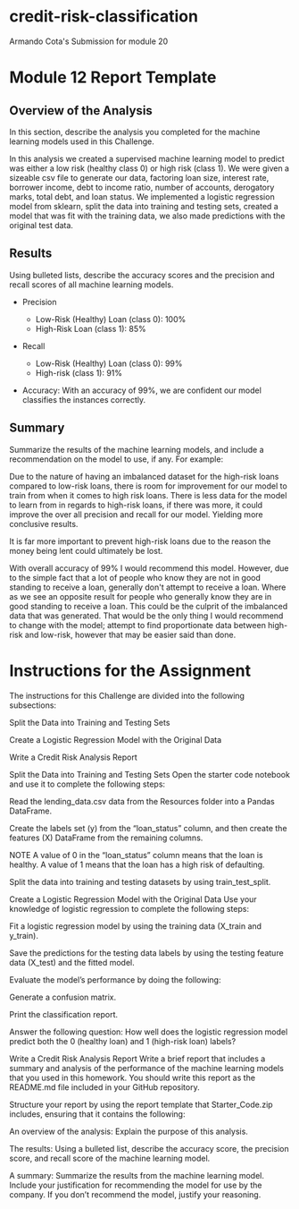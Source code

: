 # credit-risk-classification
Armando Cota's Submission for module 20


# Module 12 Report Template

## Overview of the Analysis

In this section, describe the analysis you completed for the machine learning models used in this Challenge. 

In this analysis we created a supervised machine learning model to predict was either a low risk (healthy class 0) or high risk (class 1). We were given a sizeable csv file to generate our data, factoring loan size, interest rate, borrower income, debt to income ratio, number of accounts, derogatory marks, total debt, and loan status. We implemented a logistic regression model from sklearn, split the data into training and testing sets, created a model that was fit with the training data, we also made predictions with the original test data. 

## Results

Using bulleted lists, describe the accuracy scores and the precision and recall scores of all machine learning models.


* Precision
    * Low-Risk (Healthy) Loan (class 0): 100%
    * High-Risk Loan (class 1): 85%

* Recall
    * Low-Risk (Healthy) Loan (class 0): 99%
    * High-risk (class 1): 91%

* Accuracy: With an accuracy of 99%, we are confident our model classifies the instances correctly. 

## Summary

Summarize the results of the machine learning models, and include a recommendation on the model to use, if any. For example:

Due to the nature of having an imbalanced dataset for the high-risk loans compared to low-risk loans, there is room for improvement for our model to train from when it comes to high risk loans. There is less data for the model to learn from in regards to high-risk loans, if there was more, it could improve the over all precision and recall for our model. Yielding more conclusive results. 

It is far more important to prevent high-risk loans due to the reason the money being lent could ultimately be lost. 

With overall accuracy of 99% I would recommend this model. However, due to the simple fact that a lot of people who know they are not in good standing to receive a loan, generally don't attempt to receive a loan. Where as we see an opposite result for people who generally know they are in good standing to receive a loan. This could be the culprit of the imbalanced data that was generated. That would be the only thing I would recommend to change with the model; attempt to find proportionate data between high-risk and low-risk, however that may be easier said than done. 

# Instructions for the Assignment

The instructions for this Challenge are divided into the following subsections:

Split the Data into Training and Testing Sets

Create a Logistic Regression Model with the Original Data

Write a Credit Risk Analysis Report

Split the Data into Training and Testing Sets
Open the starter code notebook and use it to complete the following steps:

Read the lending_data.csv data from the Resources folder into a Pandas DataFrame.

Create the labels set (y) from the “loan_status” column, and then create the features (X) DataFrame from the remaining columns.

NOTE
A value of 0 in the “loan_status” column means that the loan is healthy. A value of 1 means that the loan has a high risk of defaulting.

Split the data into training and testing datasets by using train_test_split.

Create a Logistic Regression Model with the Original Data
Use your knowledge of logistic regression to complete the following steps:

Fit a logistic regression model by using the training data (X_train and y_train).

Save the predictions for the testing data labels by using the testing feature data (X_test) and the fitted model.

Evaluate the model’s performance by doing the following:

Generate a confusion matrix.

Print the classification report.

Answer the following question: How well does the logistic regression model predict both the 0 (healthy loan) and 1 (high-risk loan) labels?

Write a Credit Risk Analysis Report
Write a brief report that includes a summary and analysis of the performance of the machine learning models that you used in this homework. You should write this report as the README.md file included in your GitHub repository.

Structure your report by using the report template that Starter_Code.zip includes, ensuring that it contains the following:

An overview of the analysis: Explain the purpose of this analysis.

The results: Using a bulleted list, describe the accuracy score, the precision score, and recall score of the machine learning model.

A summary: Summarize the results from the machine learning model. Include your justification for recommending the model for use by the company. If you don’t recommend the model, justify your reasoning.
